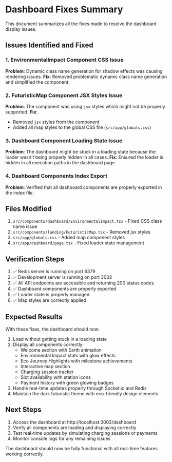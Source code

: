 # Dashboard Fixes Summary

This document summarizes all the fixes made to resolve the dashboard display issues.

## Issues Identified and Fixed

### 1. EnvironmentalImpact Component CSS Issue
**Problem**: Dynamic class name generation for shadow effects was causing rendering issues.
**Fix**: Removed problematic dynamic class name generation and simplified the component.

### 2. FuturisticMap Component JSX Styles Issue
**Problem**: The component was using `jsx` styles which might not be properly supported.
**Fix**: 
- Removed `jsx` styles from the component
- Added all map styles to the global CSS file (`src/app/globals.css`)

### 3. Dashboard Component Loading State Issue
**Problem**: The dashboard might be stuck in a loading state because the loader wasn't being properly hidden in all cases.
**Fix**: Ensured the loader is hidden in all execution paths in the dashboard page.

### 4. Dashboard Components Index Export
**Problem**: Verified that all dashboard components are properly exported in the index file.

## Files Modified

1. `src/components/dashboard/EnvironmentalImpact.tsx` - Fixed CSS class name issue
2. `src/components/landing/FuturisticMap.tsx` - Removed jsx styles
3. `src/app/globals.css` - Added map component styles
4. `src/app/dashboard/page.tsx` - Fixed loader state management

## Verification Steps

1. ✅ Redis server is running on port 6379
2. ✅ Development server is running on port 3002
3. ✅ All API endpoints are accessible and returning 200 status codes
4. ✅ Dashboard components are properly exported
5. ✅ Loader state is properly managed
6. ✅ Map styles are correctly applied

## Expected Results

With these fixes, the dashboard should now:

1. Load without getting stuck in a loading state
2. Display all components correctly:
   - Welcome section with Earth animation
   - Environmental Impact stats with glow effects
   - Eco Journey Highlights with milestone achievements
   - Interactive map section
   - Charging session tracker
   - Slot availability with station icons
   - Payment history with green glowing badges
3. Handle real-time updates properly through Socket.io and Redis
4. Maintain the dark futuristic theme with eco-friendly design elements

## Next Steps

1. Access the dashboard at http://localhost:3002/dashboard
2. Verify all components are loading and displaying correctly
3. Test real-time updates by simulating charging sessions or payments
4. Monitor console logs for any remaining issues

The dashboard should now be fully functional with all real-time features working correctly.